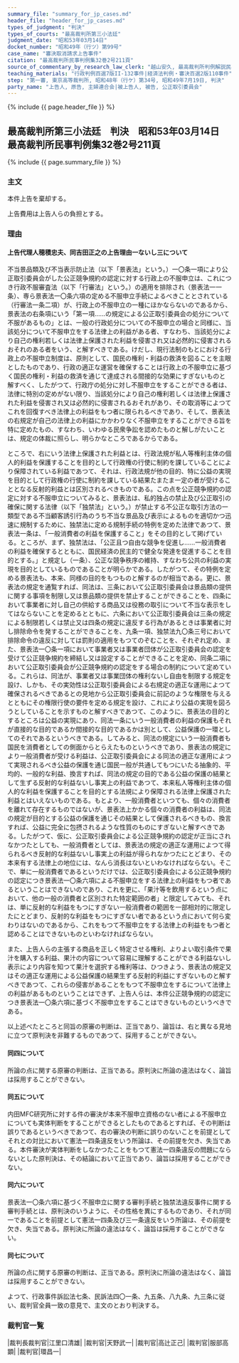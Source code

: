 ```yaml
---
summary_file: "summary_for_jp_cases.md"
header_file: "header_for_jp_cases.md"
types_of_judgment: "判決"
types_of_courts: "最高裁判所第三小法廷"
judgment_date: "昭和53年03月14日"
docket_number: "昭和49年（行ツ）第99号"
case_name: "審決取消請求上告事件"
citation: "最高裁判所民事判例集32巻2号211頁"
source_of_commentary_by_research_law_clerk: "越山安久, 最高裁判所判例解説民事篇昭和53年度75頁"
teaching_materials: "行政判例百選7版II-132事件|経済法判例・審決百選2版110事件"
step: "第一審,	東京高等裁判所, 昭和48年（行ケ）第34号, 昭和49年7月19日, 判決"
party_name: "上告人, 原告, 主婦連合会|被上告人, 被告, 公正取引委員会"
---
```


{% include {{ page.header_file }}  %}

## 最高裁判所第三小法廷　判決　昭和53年03月14日　最高裁判所民事判例集32巻2号211頁




{% include {{ page.summary_file }}  %}















### 主文



本件上告を棄却する。

上告費用は上告人らの負担とする。





### 理由



#### 上告代理人穂積忠夫、同吉田正之の上告理由一ないし三について

不当景品類及び不当表示防止法（以下「景表法」という。）一〇条一項により公正取引委員会がした公正競争規約の認定に対する行政上の不服申立は、これにつき行政不服審査法（以下「行審法」という。）の適用を排除され（景表法一一条）、専ら景表法一〇条六項の定める不服申立手続によるべきこととされている（行審法一条二項）が、行政上の不服申立の一種にほかならないのであるから、景表法の右条項にいう「第一項……の規定による公正取引委員会の処分について不服があるもの」とは、一般の行政処分についての不服申立の場合と同様に、当該処分について不服申立をする法律上の利益がある者、すなわち、当該処分により自己の権利若しくは法律上保護された利益を侵害され又は必然的に侵害されるおそれのある者をいう、と解すべきである。けだし、現行法制のもとにおける行政上の不服申立制度は、原則として、国民の権利・利益の救済を図ることを主眼としたものであり、行政の適正な運営を確保することは行政上の不服申立に基づく国民の権利・利益の救済を通じて達成される間接的な効果にすぎないものと解すべく、したがつて、行政庁の処分に対し不服申立をすることができる者は、法律に特別の定めがない限り、当該処分により自己の権利若しくは法律上保護された利益を侵害され又は必然的に侵害されるおそれがあり、その取消等によつてこれを回復すべき法律上の利益をもつ者に限られるべきであり、そして、景表法の右規定が自己の法律上の利益にかかわりなく不服申立をすることができる旨を特に定めたもの、すなわち、いわゆる民衆争訟を認めたものと解しがたいことは、規定の体裁に照らし、明らかなところであるからである。

ところで、右にいう法律上保護された利益とは、行政法規が私人等権利主体の個人的利益を保護することを目的として行政権の行使に制約を課していることにより保障されている利益であつて、それは、行政法規が他の目的、特に公益の実現を目的として行政権の行使に制約を課している結果たまたま一定の者が受けることとなる反射的利益とは区別されるべきものである。この点を公正競争規約の認定に対する不服申立についてみると、景表法は、私的独占の禁止及び公正取引の確保に関する法律（以下「独禁法」という。）が禁止する不公正な取引方法の一類型である不当顧客誘引行為のうち不当な景品及び表示によるものを適切かつ迅速に規制するために、独禁法に定める規制手続の特例を定めた法律であつて、景表法一条は、「一般消費者の利益を保護すること」をその目的として掲げている。ところが、まず、独禁法は、「公正且つ自由な競争を促進し……一般消費者の利益を確保するとともに、国民経済の民主的で健全な発達を促進することを目的とする。」と規定し（一条）、公正な競争秩序の維持、すなわち公共の利益の実現を目的としているものであることが明らかである。したがつて、その特例を定める景表法も、本来、同様の目的をもつものと解するのが相当である。更に、景表法の規定を通覧すれば、同法は、三条において公正取引委員会は景品類の提供に関する事項を制限し又は景品類の提供を禁止することができることを、四条において事業者に対し自己の供給する商品又は役務の取引について不当な表示をしてはならないことを定めるとともに、六条において公正取引委員会は三条の規定による制限若しくは禁止又は四条の規定に違反する行為があるときは事業者に対し排除命令を発することができることを、九条一項、独禁法九〇条三号において排除命令の違反に対しては罰則の適用をもつてのぞむことを、それぞれ定め、また、景表法一〇条一項において事業者又は事業者団体が公正取引委員会の認定を受けて公正競争規約を締結し又は設定することができることを定め、同条二項において公正取引委員会が公正競争規約の認定をする場合の制約について定めている。これらは、同法が、事業者又は事業団体の権利ないし自由を制限する規定を設け、しかも、その実効性は公正取引委員会による右規定の適正な運用によつて確保されるべきであるとの見地から公正取引委員会に前記のような権限を与えるとともにその権限行使の要件を定める規定を設け、これにより公益の実現を図ろうとしていることを示すものと解すべきであつて、このように、景表法の目的とするところは公益の実現にあり、同法一条にいう一般消費者の利益の保護もそれが直接的な目的であるか間接的な目的であるかは別として、公益保護の一環としてのそれであるというべきである。してみると、同法の規定にいう一般消費者も国民を消費者としての側面からとらえたものというべきであり、景表法の規定により一般消費者が受ける利益は、公正取引委員会による同法の適正な運用によつて実現されるべき公益の保護を通じ国民一般が共通してもつにいたる抽象的、平均的、一般的な利益、換言すれば、同法の規定の目的である公益の保護の結果として生ずる反射的な利益ないし事実上の利益であつて、本来私人等権利主体の個人的な利益を保護することを目的とする法規により保障される法律上保護された利益とはいえないものである。もとより、一般消費者といつても、個々の消費者を離れて存在するものではないが、景表法上かかる個々の消費者の利益は、同法の規定が目的とする公益の保護を通じその結果として保護されるべきもの、換言すれば、公益に完全に包摂されるような性質のものにすぎないと解すべきである。したがつて、仮に、公正取引委員会による公正競争規約の認定が正当にされなかつたとしても、一般消費者としては、景表法の規定の適正な運用によつて得られるべき反射的な利益ないし事実上の利益が得られなかつたにとどまり、その本来有する法律上の地位には、なんら消長はないといわなければならない。そこで、単に一般消費者であるというだけでは、公正取引委員会による公正競争規約の認定につき景表法一〇条六項による不服申立をする法律上の利益をもつ者であるということはできないのであり、これを更に、「果汁等を飲用するという点において、他の一般の消費者と区別された特定範囲の者」と限定してみても、それは、単に反射的な利益をもつにすぎない一般消費者の範囲を一部相対的に限定したにとどまり、反射的な利益をもつにすぎない者であるという点において何ら変わりはないのであるから、これをもつて不服申立をする法律上の利益をもつ者と認めることはできないものといわなければならない。

また、上告人らの主張する商品を正しく特定させる権利、よりよい取引条件で果汁を購入する利益、果汁の内容について容易に理解することができる利益ないし表示により内容を知つて果汁を選択する権利等は、ひつきよう、景表法の規定又はその適正な運用による公益保護の結果生ずる反射的利益にすぎないものと解すべきであつて、これらの侵害があることをもつて不服申立をするについて法律上の利益があるものということはできず、上告人らは、本件公正競争規約の認定につき景表法一〇条六項に基づく不服申立をすることはできないものというべきである。

以上述べたところと同旨の原審の判断は、正当であり、論旨は、右と異なる見地に立つて原判決を非難するものであつて、採用することができない。

#### 同四について

所論の点に関する原審の判断は、正当である。原判決に所論の違法はなく、論旨は採用することができない。

#### 同五について

内田MFC研究所に対する件の審決が本来不服申立資格のない者による不服申立についても実体判断をすることができるとしたものであるとすれば、その判断は誤りであるというべきであつて、右の審決の判断に誤りのないことを前提としてそれとの対比において憲法一四条違反をいう所論は、その前提を欠き、失当である。本件審決が実体判断をしなかつたことをもつて憲法一四条違反の問題にならないとした原判決は、その結論において正当であり、論旨は採用することができない。

#### 同六について

景表法一〇条六項に基づく不服申立に関する審判手続と独禁法違反事件に関する審判手続とは、原判決のいうように、その性格を異にするものであり、それが同一であることを前提として憲法一四条及び三一条違反をいう所論は、その前提を欠き、失当である。原判決に所論の違法はなく、論旨は採用することができない。

#### 同七について

所論の点に関する原審の判断は、正当である。原判決に所論の違法はなく、論旨は採用することができない。

よつて、行政事件訴訟法七条、民訴法四〇一条、九五条、八九条、九三条に従い、裁判官全員一致の意見で、主文のとおり判決する。

### 裁判官一覧

|裁判長裁判官|江里口清雄|
|裁判官|天野武一|
|裁判官|高辻正己|
|裁判官|服部高顕|
|裁判官|環昌一|




